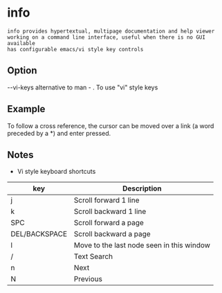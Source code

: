 # info

    info provides hypertextual, multipage documentation and help viewer working on a command line interface, useful when there is no GUI available
    has configurable emacs/vi style key controls

## Option

--vi-keys
    alternative to man - . To use "vi" style keys

## Example

To follow a cross reference, the cursor can be moved over a link (a word preceded by a *) and enter pressed.

## Notes

* Vi style keyboard shortcuts

|key|Description|
|--|--|
|j|Scroll forward 1 line|
|k|Scroll backward 1 line|
|SPC|Scroll forward a page|
|DEL/BACKSPACE|Scroll backward a page|
|l|Move to the last node seen in this window|
|/|Text Search|
|n|Next|
|N|Previous|
